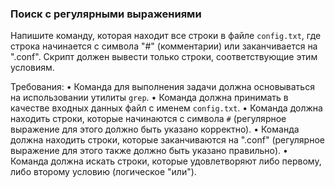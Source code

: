 
### Поиск с регулярными выражениями

Напишите команду, которая находит все строки в файле `config.txt`, где строка начинается с символа "#" (комментарии) или заканчивается на ".conf".
Скрипт должен вывести только строки, соответствующие этим условиям.

Требования:
•	Команда для выполнения задачи должна основываться на использовании утилиты `grep`.
•	Команда должна принимать в качестве входных данных файл с именем `config.txt`.
•	Команда должна находить строки, которые начинаются с символа `#` (регулярное выражение для этого должно быть указано корректно).
•	Команда должна находить строки, которые заканчиваются на ".conf" (регулярное выражение для этого также должно быть указано правильно).
•	Команда должна искать строки, которые удовлетворяют либо первому, либо второму условию (логическое "или").